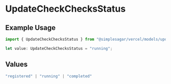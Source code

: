 # UpdateCheckChecksStatus

## Example Usage

```typescript
import { UpdateCheckChecksStatus } from "@simplesagar/vercel/models/updatecheckop.js";

let value: UpdateCheckChecksStatus = "running";
```

## Values

```typescript
"registered" | "running" | "completed"
```